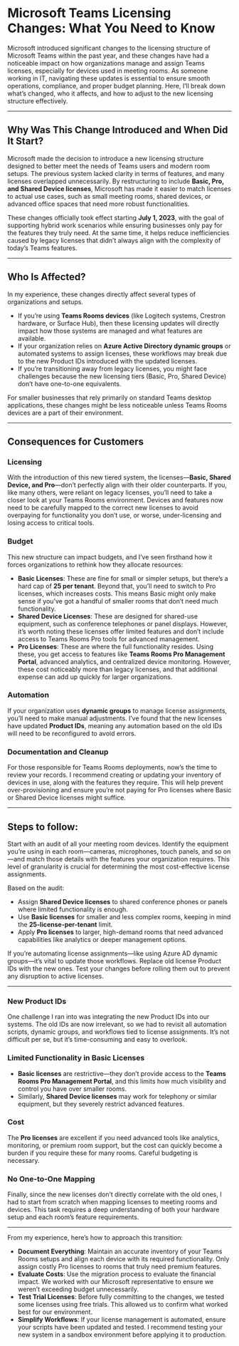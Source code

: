# Microsoft Teams Licensing Changes: What You Need to Know    
  
Microsoft introduced significant changes to the licensing structure of Microsoft Teams within the past year, and these changes have had a noticeable impact on how organizations manage and assign Teams licenses, especially for devices used in meeting rooms. As someone working in IT, navigating these updates is essential to ensure smooth operations, compliance, and proper budget planning. Here, I’ll break down what’s changed, who it affects, and how to adjust to the new licensing structure effectively.    
  
---  
   
## Why Was This Change Introduced and When Did It Start?    
  
Microsoft made the decision to introduce a new licensing structure designed to better meet the needs of Teams users and modern room setups. The previous system lacked clarity in terms of features, and many licenses overlapped unnecessarily. By restructuring to include **Basic, Pro, and Shared Device licenses**, Microsoft has made it easier to match licenses to actual use cases, such as small meeting rooms, shared devices, or advanced office spaces that need more robust functionalities.    
  
These changes officially took effect starting **July 1, 2023**, with the goal of supporting hybrid work scenarios while ensuring businesses only pay for the features they truly need. At the same time, it helps reduce inefficiencies caused by legacy licenses that didn’t always align with the complexity of today’s Teams features.    
  
---  
   
## Who Is Affected?    
  
In my experience, these changes directly affect several types of organizations and setups.    
  
- If you’re using **Teams Rooms devices** (like Logitech systems, Crestron hardware, or Surface Hub), then these licensing updates will directly impact how those systems are managed and what features are available.    
- If your organization relies on **Azure Active Directory dynamic groups** or automated systems to assign licenses, these workflows may break due to the new Product IDs introduced with the updated licenses.    
- If you’re transitioning away from legacy licenses, you might face challenges because the new licensing tiers (Basic, Pro, Shared Device) don’t have one-to-one equivalents.    
  
For smaller businesses that rely primarily on standard Teams desktop applications, these changes might be less noticeable unless Teams Rooms devices are a part of their environment.    
  
---  
   
## Consequences for Customers    
  
### Licensing    
  
With the introduction of this new tiered system, the licenses—**Basic, Shared Device, and Pro**—don’t perfectly align with their older counterparts. If you, like many others, were reliant on legacy licenses, you’ll need to take a closer look at your Teams Rooms environment. Devices and features now need to be carefully mapped to the correct new licenses to avoid overpaying for functionality you don’t use, or worse, under-licensing and losing access to critical tools.    
  
### Budget    
  
This new structure can impact budgets, and I’ve seen firsthand how it forces organizations to rethink how they allocate resources:    
  
- **Basic Licenses**: These are fine for small or simpler setups, but there’s a hard cap of **25 per tenant**. Beyond that, you’ll need to switch to Pro licenses, which increases costs. This means Basic might only make sense if you’ve got a handful of smaller rooms that don’t need much functionality.    
- **Shared Device Licenses**: These are designed for shared-use equipment, such as conference telephones or panel displays. However, it’s worth noting these licenses offer limited features and don’t include access to Teams Rooms Pro tools for advanced management.    
- **Pro Licenses**: These are where the full functionality resides. Using these, you get access to features like **Teams Rooms Pro Management Portal**, advanced analytics, and centralized device monitoring. However, these cost noticeably more than legacy licenses, and that additional expense can add up quickly for larger organizations.    
  
### Automation
  
If your organization uses **dynamic groups** to manage license assignments, you’ll need to make manual adjustments. I’ve found that the new licenses have updated **Product IDs**, meaning any automation based on the old IDs will need to be reconfigured to avoid errors.    
  
### Documentation and Cleanup    
  
For those responsible for Teams Rooms deployments, now’s the time to review your records. I recommend creating or updating your inventory of devices in use, along with the features they require. This will help prevent over-provisioning and ensure you’re not paying for Pro licenses where Basic or Shared Device licenses might suffice.    
  
---  
   
## Steps to follow:    
  
Start with an audit of all your meeting room devices. Identify the equipment you’re using in each room—cameras, microphones, touch panels, and so on—and match those details with the features your organization requires. This level of granularity is crucial for determining the most cost-effective license assignments.    

Based on the audit:    
  
- Assign **Shared Device licenses** to shared conference phones or panels where limited functionality is enough.    
- Use **Basic licenses** for smaller and less complex rooms, keeping in mind the **25-license-per-tenant** limit.    
- Apply **Pro licenses** to larger, high-demand rooms that need advanced capabilities like analytics or deeper management options.   
  
If you’re automating license assignments—like using Azure AD dynamic groups—it’s vital to update those workflows. Replace old license Product IDs with the new ones. Test your changes before rolling them out to prevent any disruption to active licenses.    
  
---  
  
### New Product IDs    
  
One challenge I ran into was integrating the new Product IDs into our systems. The old IDs are now irrelevant, so we had to revisit all automation scripts, dynamic groups, and workflows tied to license assignments. It’s not difficult per se, but it’s time-consuming and easy to overlook.    
  
### Limited Functionality in Basic Licenses    
  
- **Basic licenses** are restrictive—they don’t provide access to the **Teams Rooms Pro Management Portal**, and this limits how much visibility and control you have over smaller rooms.    
- Similarly, **Shared Device licenses** may work for telephony or similar equipment, but they severely restrict advanced features.    
  
### Cost   
  
The **Pro licenses** are excellent if you need advanced tools like analytics, monitoring, or premium room support, but the cost can quickly become a burden if you require these for many rooms. Careful budgeting is necessary.    
  
### No One-to-One Mapping    
  
Finally, since the new licenses don’t directly correlate with the old ones, I had to start from scratch when mapping licenses to meeting rooms and devices. This task requires a deep understanding of both your hardware setup and each room’s feature requirements.    
  
---  
   
From my experience, here’s how to approach this transition:    
  
- **Document Everything**: Maintain an accurate inventory of your Teams Rooms setups and align each device with its required functionality. Only assign costly Pro licenses to rooms that truly need premium features.    
- **Evaluate Costs**: Use the migration process to evaluate the financial impact. We worked with our Microsoft representative to ensure we weren’t exceeding budget unnecessarily.    
- **Test Trial Licenses**: Before fully committing to the changes, we tested some licenses using free trials. This allowed us to confirm what worked best for our environment.    
- **Simplify Workflows**: If your license management is automated, ensure your scripts have been updated and tested. I recommend testing your new system in a sandbox environment before applying it to production.    
